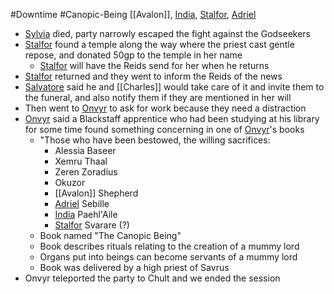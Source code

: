 #Downtime #Canopic-Being 
[[Avalon]], [India](PCs/Current/India.md), [Stalfor](PCs/Current/Stalfor.md), [Adriel](PCs/Current/Adriel.md)

- [Sylvia](Sylvia.md) died, party narrowly escaped the fight against the Godseekers
- [Stalfor](PCs/Current/Stalfor.md) found a temple along the way where the priest cast gentle repose, and donated 50gp to the temple in her name
	- [Stalfor](PCs/Current/Stalfor.md) will have the Reids send for her when he returns
- [Stalfor](PCs/Current/Stalfor.md) returned and they went to inform the Reids of the news
- [Salvatore](NPCs/Living/Salvatore.md) said he and [[Charles]] would take care of it and invite them to the funeral, and also notify them if they are mentioned in her will
- Then went to [Onvyr](NPCs/Living/Onvyr.md) to ask for work because they need a distraction
- [Onvyr](NPCs/Living/Onvyr.md) said a Blackstaff apprentice who had been studying at his library for some time found something concerning in one of [Onvyr](NPCs/Living/Onvyr.md)'s books
	- "Those who have been bestowed, the willing sacrifices:
		- Alessia Baseer
		- Xemru Thaal
		- Zeren Zoradius
		- Okuzor
		- [[Avalon]] Shepherd
		- [Adriel](PCs/Current/Adriel.md) Sebille
		- [India](PCs/Current/India.md) Paehl'Aile
		- [Stalfor](PCs/Current/Stalfor.md) Svarare (?)
	- Book named "The Canopic Being"
	- Book describes rituals relating to the creation of a mummy lord
	- Organs put into beings can become servants of a mummy lord
	- Book was delivered by a high priest of Savrus
- Onvyr teleported the party to Chult and we ended the session